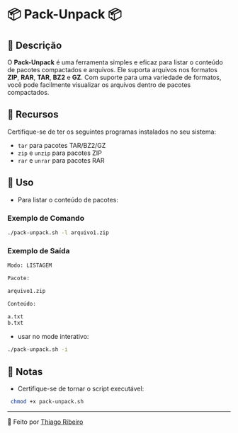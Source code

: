 # 📦 **Pack-Unpack** 📦

## 🎯 **Descrição**

O **Pack-Unpack** é uma ferramenta simples e eficaz para listar o conteúdo de pacotes compactados e arquivos. Ele suporta arquivos nos formatos **ZIP**, **RAR**, **TAR**, **BZ2** e **GZ**. Com suporte para uma variedade de formatos, você pode facilmente visualizar os arquivos dentro de pacotes compactados.

## 🚀 **Recursos**

Certifique-se de ter os seguintes programas instalados no seu sistema:

- `tar` para pacotes TAR/BZ2/GZ
- `zip` e `unzip` para pacotes ZIP
- `rar` e `unrar` para pacotes RAR

## 📜 **Uso**

- Para listar o conteúdo de pacotes: 

### Exemplo de Comando

```bash
./pack-unpack.sh -l arquivo1.zip
```

### Exemplo de Saída

```bash
Modo: LISTAGEM

Pacote:

arquivo1.zip

Conteúdo:

a.txt
b.txt

```

- usar no mode interativo:

```bash
./pack-unpack.sh -i
```


## 📝 **Notas**

- Certifique-se de tornar o script executável:
```bash
 chmod +x pack-unpack.sh
 ```


---
👤 Feito por [Thiago Ribeiro](https://github.com/rib-thiago)
